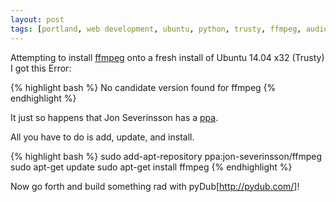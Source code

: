```yaml
---
layout: post
tags: [portland, web development, ubuntu, python, trusty, ffmpeg, audio]
---
```


Attempting to install [ffmpeg](http://ffmpeg.org/) onto a fresh install of Ubuntu 14.04 x32 (Trusty)
I got this Error:

{% highlight bash %}
No candidate version found for ffmpeg
{% endhighlight %}

It just so happens that Jon Severinsson has a [ppa](https://launchpad.net/~jon-severinsson/+archive/ffmpeg).

All you have to do is add, update, and install.

{% highlight bash %}
sudo add-apt-repository ppa:jon-severinsson/ffmpeg
sudo apt-get update
sudo apt-get install ffmpeg
{% endhighlight %}

Now go forth and build something rad with pyDub[http://pydub.com/]!